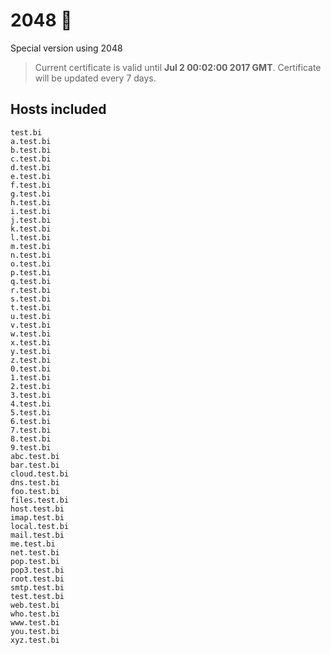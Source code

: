 2048 :bee:
=======
Special version using 2048

> Current certificate is valid until **Jul  2 00:02:00 2017 GMT**.
> Certificate will be updated every 7 days.

Hosts included
--------------
    test.bi
    a.test.bi
    b.test.bi
    c.test.bi
    d.test.bi
    e.test.bi
    f.test.bi
    g.test.bi
    h.test.bi
    i.test.bi
    j.test.bi
    k.test.bi
    l.test.bi
    m.test.bi
    n.test.bi
    o.test.bi
    p.test.bi
    q.test.bi
    r.test.bi
    s.test.bi
    t.test.bi
    u.test.bi
    v.test.bi
    w.test.bi
    x.test.bi
    y.test.bi
    z.test.bi
    0.test.bi
    1.test.bi
    2.test.bi
    3.test.bi
    4.test.bi
    5.test.bi
    6.test.bi
    7.test.bi
    8.test.bi
    9.test.bi
    abc.test.bi
    bar.test.bi
    cloud.test.bi
    dns.test.bi
    foo.test.bi
    files.test.bi
    host.test.bi
    imap.test.bi
    local.test.bi
    mail.test.bi
    me.test.bi
    net.test.bi
    pop.test.bi
    pop3.test.bi
    root.test.bi
    smtp.test.bi
    test.test.bi
    web.test.bi
    who.test.bi
    www.test.bi
    you.test.bi
    xyz.test.bi
